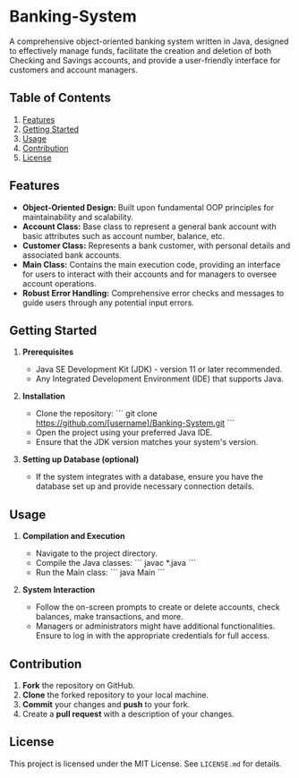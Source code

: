 # Banking-System

A comprehensive object-oriented banking system written in Java, designed to effectively manage funds, facilitate the creation and deletion of both Checking and Savings accounts, and provide a user-friendly interface for customers and account managers.

## Table of Contents

1. [Features](#features)
2. [Getting Started](#getting-started)
3. [Usage](#usage)
4. [Contribution](#contribution)
5. [License](#license)

## Features

- **Object-Oriented Design:** Built upon fundamental OOP principles for maintainability and scalability.
- **Account Class:** Base class to represent a general bank account with basic attributes such as account number, balance, etc.
- **Customer Class:** Represents a bank customer, with personal details and associated bank accounts.
- **Main Class:** Contains the main execution code, providing an interface for users to interact with their accounts and for managers to oversee account operations.
- **Robust Error Handling:** Comprehensive error checks and messages to guide users through any potential input errors.

## Getting Started

1. **Prerequisites**
    - Java SE Development Kit (JDK) - version 11 or later recommended.
    - Any Integrated Development Environment (IDE) that supports Java.

2. **Installation**
    - Clone the repository:
      \```
      git clone https://github.com/[username]/Banking-System.git
      \```
    - Open the project using your preferred Java IDE.
    - Ensure that the JDK version matches your system's version.
      
3. **Setting up Database (optional)**
    - If the system integrates with a database, ensure you have the database set up and provide necessary connection details.

## Usage

1. **Compilation and Execution**
    - Navigate to the project directory.
    - Compile the Java classes:
      \```
      javac *.java
      \```
    - Run the Main class:
      \```
      java Main
      \```

2. **System Interaction**
    - Follow the on-screen prompts to create or delete accounts, check balances, make transactions, and more.
    - Managers or administrators might have additional functionalities. Ensure to log in with the appropriate credentials for full access.

## Contribution

1. **Fork** the repository on GitHub.
2. **Clone** the forked repository to your local machine.
3. **Commit** your changes and **push** to your fork.
4. Create a **pull request** with a description of your changes.

## License

This project is licensed under the MIT License. See `LICENSE.md` for details.
